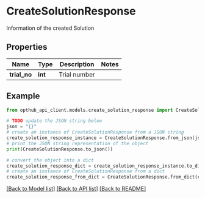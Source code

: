 # CreateSolutionResponse

Information of the created Solution

## Properties

Name | Type | Description | Notes
------------ | ------------- | ------------- | -------------
**trial_no** | **int** | Trial number | 

## Example

```python
from opthub_api_client.models.create_solution_response import CreateSolutionResponse

# TODO update the JSON string below
json = "{}"
# create an instance of CreateSolutionResponse from a JSON string
create_solution_response_instance = CreateSolutionResponse.from_json(json)
# print the JSON string representation of the object
print(CreateSolutionResponse.to_json())

# convert the object into a dict
create_solution_response_dict = create_solution_response_instance.to_dict()
# create an instance of CreateSolutionResponse from a dict
create_solution_response_from_dict = CreateSolutionResponse.from_dict(create_solution_response_dict)
```
[[Back to Model list]](../README.md#documentation-for-models) [[Back to API list]](../README.md#documentation-for-api-endpoints) [[Back to README]](../README.md)


